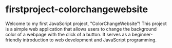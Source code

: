 # firstproject-colorchangewebsite
Welcome to my first JavaScript project, "ColorChangeWebsite"! This project is a simple web application that allows users to change the background color of a webpage with the click of a button. It serves as a beginner-friendly introduction to web development and JavaScript programming.
